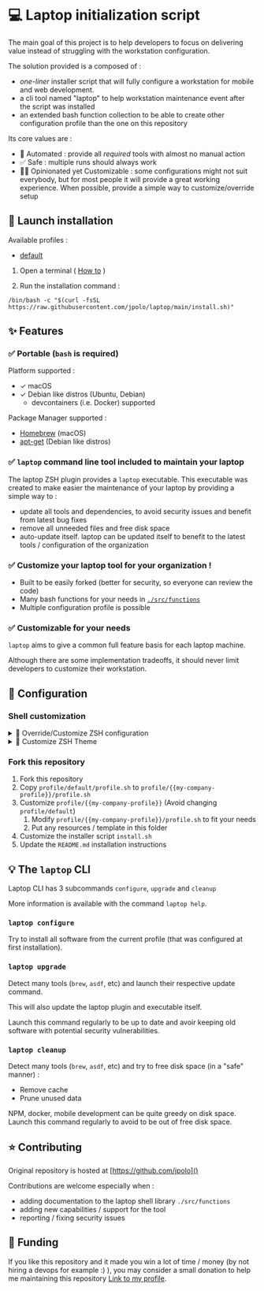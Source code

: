 # 💻 Laptop initialization script

The main goal of this project is to help developers to focus on delivering value instead of struggling with the workstation configuration.

The solution provided is a composed of :
- *one-liner* installer script that will fully configure a workstation for mobile and web development.
- a cli tool named "laptop" to help workstation maintenance event after the script was installed
- an extended bash function collection to be able to create other configuration profile than the one on this repository

Its core values are :

- 🤖 Automated : provide all *required* tools with almost no manual action
- ✅ Safe : multiple runs should always work
- 🧑‍🏫 Opinionated yet Customizable : some configurations might not suit everybody, but for most people it will provide a great working experience. When possible, provide a simple way to customize/override setup

## 🚀 Launch installation

Available profiles :

- [default](./profile/default/README.md)

1. Open a terminal ( [How to](https://www.wikihow.com/Open-a-Terminal-Window-in-Mac) )

2. Run the installation command :

```shell
/bin/bash -c "$(curl -fsSL https://raw.githubusercontent.com/jpolo/laptop/main/install.sh)"
```

## ✨ Features

### ✅ Portable (`bash` is required)

Platform supported :

- ✓ macOS
- ✓ Debian like distros (Ubuntu, Debian)
  - devcontainers (i.e. Docker) supported

Package Manager supported :

- [Homebrew] (macOS)
- [apt-get](https://help.ubuntu.com/community/AptGet/Howto) (Debian like distros)

### ✅ `laptop` command line tool included to maintain your laptop

The laptop ZSH plugin provides a `laptop` executable. This executable was created to make easier the maintenance of your laptop by providing a simple way to :

- update all tools and dependencies, to avoid security issues and benefit from latest bug fixes
- remove all unneeded files and free disk space
- auto-update itself. laptop can be updated itself to benefit to the latest tools / configuration of the organization

### ✅ Customize your laptop tool for your organization !

- Built to be easily forked (better for security, so everyone can review the code)
- Many bash functions for your needs in [`./src/functions`]()
- Multiple configuration profile is possible

### ✅ Customizable for your needs

`laptop` aims to give a common full feature basis for each laptop machine.

Although there are some implementation tradeoffs, it should never limit developers to customize their workstation.

## 🔧 Configuration

### Shell customization

<details>
  <summary>🔧 Override/Customize ZSH configuration</summary>

  ⚠️ You should never modify `.zshrc` because any changes will be lost when `laptop` script is run.

  Here is the order of profile loading :
    - 🔒 `$XDG_DATA_HOME/zsh/global.{sh,zsh}` : default settings (always overwritten by `laptop`)
    - 🔒 `$XDG_DATA_HOME/zsh/organization.{sh,zsh}` : organization settings (always overwritten by `laptop`)
    - ✍️ `$XDG_DATA_HOME/zsh/personal.{sh,zsh}` : custom personal settings
    - ✍️ `.zshrc.local` : For local override (that should not be synched between devices)

  Instead, configuration can be overridden in the following files () :
    - `.zshrc.local` : For local override (that should not be synched between devices)
    - `$XDG_DATA_HOME/zsh/*.sh` : For generic overrides (zsh plugins, etc). Files are included in alphabetic order, so as a convention each file starts with two digits.

  Example `$XDG_DATA_HOME/zsh/20_personal.sh` :

  ```shell
  # Load OhMyZSH ruby plugin
  zinit snippet OMZP::ruby
  # Load OhMyZSH rails plugin
  zinit snippet OMZP::rails

  ```

</details>
<details>
  <summary>🎨 Customize ZSH Theme</summary>

  ```console
  > code $STARSHIP_CONFIG
  ```

</details>

### Fork this repository

1. Fork this repository
2. Copy `profile/default/profile.sh` to `profile/{{my-company-profile}}/profile.sh`
3. Customize `profile/{{my-company-profile}}` (Avoid changing `profile/default`)
    1. Modify `profile/{{my-company-profile}}/profile.sh` to fit your needs
    2. Put any resources / template in this folder
4. Customize the installer script `install.sh`
5. Update the `README.md` installation instructions

## 💡 The `laptop` CLI

Laptop CLI has 3 subcommands `configure`, `upgrade` and `cleanup`

More information is available with the command `laptop help`.

### `laptop configure`

Try to install all software from the current profile (that was configured at first installation).

### `laptop upgrade`

Detect many tools (`brew`, `asdf`, etc) and launch their respective update command.

This will also update the laptop plugin and executable itself.

Launch this command regularly to be up to date and avoir keeping old software with potential security vulnerabilities.

### `laptop cleanup`

Detect many tools (`brew`, `asdf`, etc) and try to free disk space (in a "safe" manner) :

- Remove cache
- Prune unused data

NPM, docker, mobile development can be quite greedy on disk space. Launch this command regularly to avoid to be out of free disk space.

## ⭐️ Contributing

Original repository is hosted at [https://github.com/jpolo]()

Contributions are welcome especially when :

- adding documentation to the laptop shell library `./src/functions`
- adding new capabilities / support for the tool
- reporting / fixing security issues

## 🩷 Funding

If you like this repository and it made you win a lot of time / money (by not hiring a devops for example :) ), you may consider a small donation to help me maintaining this repository [Link to my profile](https://github.com/jpolo#-donate).

[Homebrew]: http://brew.sh/
